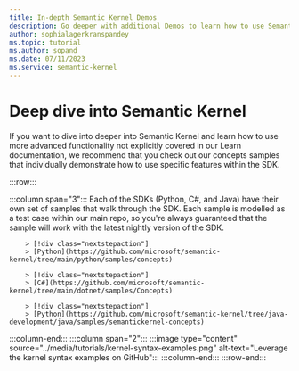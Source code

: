 ```yaml
---
title: In-depth Semantic Kernel Demos
description: Go deeper with additional Demos to learn how to use Semantic Kernel. 
author: sophialagerkranspandey          
ms.topic: tutorial
ms.author: sopand
ms.date: 07/11/2023
ms.service: semantic-kernel
---
```


# Deep dive into Semantic Kernel

If you want to dive into deeper into Semantic Kernel and learn how to use more advanced functionality not explicitly covered in our Learn documentation, we recommend that you check out our concepts samples that individually demonstrate how to use specific features within the SDK.


:::row:::

   :::column span="3":::
        Each of the SDKs (Python, C#, and Java) have their own set of samples that walk through the SDK. Each sample is modelled as a test case within our main repo, so you're always guaranteed that the sample will work with the latest nightly version of the SDK.

        > [!div class="nextstepaction"]
        > [Python](https://github.com/microsoft/semantic-kernel/tree/main/python/samples/concepts)

        > [!div class="nextstepaction"]
        > [C#](https://github.com/microsoft/semantic-kernel/tree/main/dotnet/samples/Concepts)

        > [!div class="nextstepaction"]
        > [Python](https://github.com/microsoft/semantic-kernel/tree/java-development/java/samples/semantickernel-concepts)
   :::column-end:::
   :::column span="2":::
        :::image type="content" source="../media/tutorials/kernel-syntax-examples.png" alt-text="Leverage the kernel syntax examples on GitHub":::
   :::column-end:::
:::row-end:::

